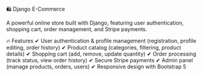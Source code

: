 🛍️ Django E-Commerce


A powerful online store built with Django, featuring user authentication, shopping cart, order management, and Stripe payments.


🔥 Features
✔ User authentication & profile management (registration, profile editing, order history)
✔ Product catalog (categories, filtering, product details)
✔ Shopping cart (add, remove, update quantity)
✔ Order processing (track status, view order history)
✔ Secure Stripe payments
✔ Admin panel (manage products, orders, users)
✔ Responsive design with Bootstrap 5
